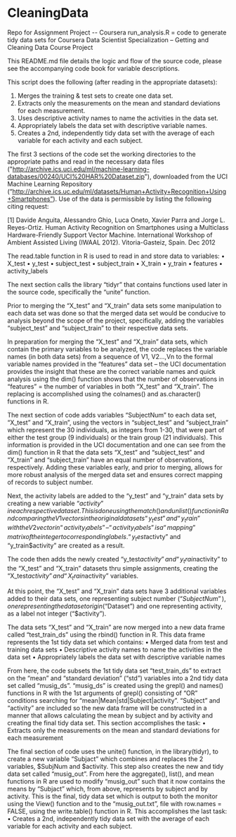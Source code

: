 # CleaningData
Repo for Assignment Project -- Coursera
run_analysis.R = code to generate tidy data sets for Coursera Data Scientist Specialization – Getting and Cleaning Data Course Project

This README.md file details the logic and flow of the source code, please see the accompanying code book for variable descriptions.

This script does the following (after reading in the appropriate datasets):
1.	Merges the training & test sets to create one data set.
2.	Extracts only the measurements on the mean and standard deviations for each measurement.
3.	Uses descriptive activity names to name the activities in the data set.
4.	Appropriately labels the data set with descriptive variable names.
5.	Creates a 2nd, independently tidy data set with the average of each variable for each activity and each subject.

The first 3 sections of the code set the working directories to the appropriate paths and read in the necessary data files ("http://archive.ics.uci.edu/ml/machine-learning-databases/00240/UCI%20HAR%20Dataset.zip"), downloaded from the UCI Machine Learning Repository (“http://archive.ics.uc.edu/ml/datasets/Human+Activity+Recognition+Using+Smartphones”).   Use of the data is permissible by listing the following citing request:

[1] Davide Anguita, Alessandro Ghio, Luca Oneto, Xavier Parra and Jorge L. Reyes-Ortiz. Human Activity Recognition on Smartphones using a Multiclass Hardware-Friendly Support Vector Machine. International Workshop of Ambient Assisted Living (IWAAL 2012). Vitoria-Gasteiz, Spain. Dec 2012

The read.table function in R is used to read in and store data to variables: 
•	X_test
•	y_test
•	subject_test
•	subject_train
•	X_train
•	y_train
•	features
•	activity_labels
 

The next section calls the library “tidyr” that contains functions used later in the source code, specifically the “unite” function.

Prior to merging the “X_test” and “X_train” data sets some manipulation to each data set was done so that the merged data set would be conducive to analysis beyond the scope of the project, specifically, adding the variables “subject_test” and “subject_train” to their respective data sets.

In preparation for merging the “X_test” and “X_train” data sets, which contain the primary variables to be analyzed, the code replaces the variable names (in both data sets) from a sequence of V1, V2…,Vn to the formal variable names provided in the “features” data set – the UCI documentation provides the insight that these are the correct variable names and quick analysis using the dim() function shows that the number of observations in “features” = the number of variables in both “X_test” and “X_train”.  The replacing is accomplished using the colnames() and as.character() functions in R.

The next section of code adds variables “SubjectNum” to each data set, “X_test” and “X_train”, using the vectors in “subject_test” and “subject_train” which represent the 30 individuals, as integers from 1-30, that were part of either the test group (9 individuals) or the train group (21 individuals).  This information is provided in the UCI documentation and one can see from the dim() function in R that the data sets “X_test” and “subject_test” and “X_train” and “subject_train” have an equal number of observations, respectively.  Adding these variables early, and prior to merging, allows for more robust analysis of the merged data set and ensures correct mapping of records to subject number.

Next, the activity labels are added to the “y_test” and “y_train” data sets by creating a new variable “$activity” in each respective data set.  This is done using the match() and unlist() function in R and comparing the V1 vectors in the original data sets “y_test” and “y_train” with the V2 vector in “activity_labels” – “activity_labels” is a “mapping” matrix of the integer to corresponding labels.  “y_test$activty” and “y_train$activity” are created as a result.

The code then adds the newly created “y_test$activity” and “y_train$activity” to the “X_test” and “X_train” datasets thru simple assignments, creating the “X_test$activity” and “X_train$activity” variables.

At this point, the “X_test” and “X_train” data sets have 3 additional variables added to their data sets, one representing subject number (“$SubjectNum”), one representing the dataset origin (“$Dataset”) and one representing activity, as a label not integer (“$activity”).

The data sets “X_test” and “X_train” are now merged into a new data frame called “test_train_ds” using the rbind() function in R.  This data frame represents the 1st tidy data set which contains:
•	Merged data from test and training data sets
•	Descriptive activity names to name the activities in the data set
•	Appropriately labels the data set with descriptive variable names

From here, the code subsets the 1st tidy data set “test_train_ds” to extract on the “mean” and “standard deviation” (“std”) variables into a 2nd tidy data set called “musig_ds”.  “musig_ds” is created using the grepl() and names() functions in R with the 1st arguments of grepl() consisting of “OR” conditions searching for “mean|Mean|std|Subject|activity”.  “Subject” and “activity” are included so the new data frame will be constructed in a manner that allows calculating the mean by subject and by activity and creating the final tidy data set.  This section accomplishes the task:
•	Extracts only the measurements on the mean and standard deviations for each measurement

The final section of code uses the unite() function, in the library(tidyr), to create a new variable “Subjact” which combines and replaces the 2 variables, $SubjNum and $activity.  This step also creates the new and tidy data set called “musig_out”.  From here the aggregate(), list(), and mean functions in R are used to modify “musig_out” such that it now contains the means by “Subjact” which, from above, represents by subject and by activity.  This is the final, tidy data set which is output to both the monitor using the View() function and to the “musig_out.txt”, file with row.names = FALSE, using the write.table() function in R.  This accomplishes the last task:
•	Creates a 2nd, independently tidy data set with the average of each variable for each activity and each subject.


